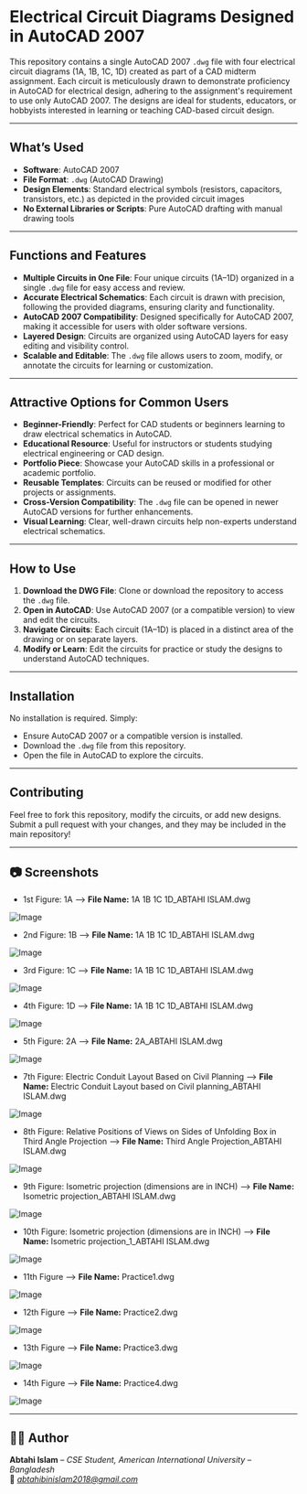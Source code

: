 # Electrical Circuit Diagrams Designed in AutoCAD 2007

This repository contains a single AutoCAD 2007 `.dwg` file with four electrical circuit diagrams (1A, 1B, 1C, 1D) created as part of a CAD midterm assignment. Each circuit is meticulously drawn to demonstrate proficiency in AutoCAD for electrical design, adhering to the assignment's requirement to use only AutoCAD 2007. The designs are ideal for students, educators, or hobbyists interested in learning or teaching CAD-based circuit design.

---

## What’s Used

- **Software**: AutoCAD 2007
- **File Format**: `.dwg` (AutoCAD Drawing)
- **Design Elements**: Standard electrical symbols (resistors, capacitors, transistors, etc.) as depicted in the provided circuit images
- **No External Libraries or Scripts**: Pure AutoCAD drafting with manual drawing tools

---

## Functions and Features
- **Multiple Circuits in One File**: Four unique circuits (1A–1D) organized in a single `.dwg` file for easy access and review.
- **Accurate Electrical Schematics**: Each circuit is drawn with precision, following the provided diagrams, ensuring clarity and functionality.
- **AutoCAD 2007 Compatibility**: Designed specifically for AutoCAD 2007, making it accessible for users with older software versions.
- **Layered Design**: Circuits are organized using AutoCAD layers for easy editing and visibility control.
- **Scalable and Editable**: The `.dwg` file allows users to zoom, modify, or annotate the circuits for learning or customization.

---

## Attractive Options for Common Users
- **Beginner-Friendly**: Perfect for CAD students or beginners learning to draw electrical schematics in AutoCAD.
- **Educational Resource**: Useful for instructors or students studying electrical engineering or CAD design.
- **Portfolio Piece**: Showcase your AutoCAD skills in a professional or academic portfolio.
- **Reusable Templates**: Circuits can be reused or modified for other projects or assignments.
- **Cross-Version Compatibility**: The `.dwg` file can be opened in newer AutoCAD versions for further enhancements.
- **Visual Learning**: Clear, well-drawn circuits help non-experts understand electrical schematics.

---

## How to Use
1. **Download the DWG File**: Clone or download the repository to access the `.dwg` file.
2. **Open in AutoCAD**: Use AutoCAD 2007 (or a compatible version) to view and edit the circuits.
3. **Navigate Circuits**: Each circuit (1A–1D) is placed in a distinct area of the drawing or on separate layers.
4. **Modify or Learn**: Edit the circuits for practice or study the designs to understand AutoCAD techniques.

---

## Installation
No installation is required. Simply:
- Ensure AutoCAD 2007 or a compatible version is installed.
- Download the `.dwg` file from this repository.
- Open the file in AutoCAD to explore the circuits.

---

## Contributing
Feel free to fork this repository, modify the circuits, or add new designs. Submit a pull request with your changes, and they may be included in the main repository!

---

## 📷 **Screenshots**
- 1st Figure: 1A  -->  **File Name:** 1A 1B 1C 1D_ABTAHI ISLAM.dwg

![Image](https://github.com/user-attachments/assets/501d2cea-74b5-40b5-818c-14f02392b11f)

- 2nd Figure: 1B  -->  **File Name:** 1A 1B 1C 1D_ABTAHI ISLAM.dwg

![Image](https://github.com/user-attachments/assets/4ac947fb-d90f-48bd-b5cb-ebdb32f8f238)

- 3rd Figure: 1C  -->  **File Name:** 1A 1B 1C 1D_ABTAHI ISLAM.dwg

![Image](https://github.com/user-attachments/assets/af72c3fd-55aa-473d-96a6-3f7221ad1a42)

- 4th Figure: 1D  -->  **File Name:** 1A 1B 1C 1D_ABTAHI ISLAM.dwg

![Image](https://github.com/user-attachments/assets/d006e9cf-89db-4e7b-bc0b-8e6b12746e1e)

- 5th Figure: 2A  -->  **File Name:** 2A_ABTAHI ISLAM.dwg

![Image](https://github.com/user-attachments/assets/c735dc67-1db8-4746-9bd0-a7b8df95dace)

- 7th Figure: Electric Conduit Layout Based on Civil Planning  -->  **File Name:** Electric Conduit Layout based on Civil planning_ABTAHI ISLAM.dwg

![Image](https://github.com/user-attachments/assets/baf4d223-da04-4c5d-918b-b45b36ee9e0a)

- 8th Figure: Relative Positions of Views on Sides of Unfolding Box in Third Angle Projection  -->  **File Name:** Third Angle Projection_ABTAHI ISLAM.dwg

![Image](https://github.com/user-attachments/assets/ad7156bc-a216-4537-91fd-ddeb1d3a642d)

- 9th Figure: Isometric projection (dimensions are in INCH)  -->  **File Name:** Isometric projection_ABTAHI ISLAM.dwg

![Image](https://github.com/user-attachments/assets/b5211262-2909-4c34-8273-7a61c98b0735)

- 10th Figure: Isometric projection (dimensions are in INCH)  -->  **File Name:** Isometric projection_1_ABTAHI ISLAM.dwg

![Image](https://github.com/user-attachments/assets/7925c2ef-62b9-4696-97fe-5db3a0d811ac)

- 11th Figure  -->  **File Name:** Practice1.dwg

![Image](https://github.com/user-attachments/assets/19dab615-323b-4e15-a73a-06a5a964f5f3)

- 12th Figure  -->  **File Name:** Practice2.dwg

![Image](https://github.com/user-attachments/assets/20ed01e7-286a-411e-bfca-19d1998a7d39)

- 13th Figure  -->  **File Name:** Practice3.dwg

![Image](https://github.com/user-attachments/assets/0fbd3466-9651-4e34-81b0-04e9c98f9528)

- 14th Figure  -->  **File Name:** Practice4.dwg

![Image](https://github.com/user-attachments/assets/52c774c8-9aed-4e40-92b4-4c3725e456ab)





---

## 👨‍💻 Author
**Abtahi Islam** – *CSE Student, American International University – Bangladesh*  
📧 *abtahibinislam2018@gmail.com*
